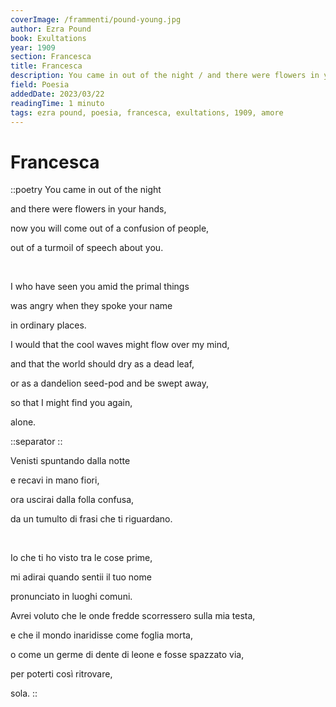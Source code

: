 ```yaml
---
coverImage: /frammenti/pound-young.jpg
author: Ezra Pound
book: Exultations
year: 1909
section: Francesca
title: Francesca
description: You came in out of the night / and there were flowers in your hands, / now you will come out of a confusion of people, / out of a turmoil of speech about you.
field: Poesia
addedDate: 2023/03/22
readingTime: 1 minuto
tags: ezra pound, poesia, francesca, exultations, 1909, amore
---
```


# Francesca

::poetry
You came in out of the night

and there were flowers in your hands,

now you will come out of a confusion of people,

out of a turmoil of speech about you.

<br />

I who have seen you amid the primal things

was angry when they spoke your name

in ordinary places.

I would that the cool waves might flow over my mind,

and that the world should dry as a dead leaf,

or as a dandelion seed-pod and be swept away,

so that I might find you again,

alone.

::separator
::

Venisti spuntando dalla notte

e recavi in mano fiori,

ora uscirai dalla folla confusa,

da un tumulto di frasi che ti riguardano.

<br />

Io che ti ho visto tra le cose prime,

mi adirai quando sentii il tuo nome

pronunciato in luoghi comuni.

Avrei voluto che le onde fredde scorressero sulla mia testa,

e che il mondo inaridisse come foglia morta,

o come un germe di dente di leone e fosse spazzato via,

per poterti così ritrovare,

sola.
::
